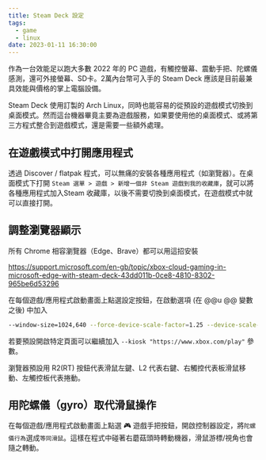 ```yaml
---
title: Steam Deck 設定
tags:
  - game
  - linux
date: 2023-01-11 16:30:00
---
```


作為一台效能足以跑大多數 2022 年的 PC 遊戲，有觸控螢幕、震動手把、陀螺儀感測，還可外接螢幕、SD卡。2萬內台幣可入手的 Steam Deck 應該是目前最兼具效能與價格的掌上電腦設備。

Steam Deck 使用訂製的 Arch Linux，同時也能容易的從預設的遊戲模式切換到桌面模式。然而這台機器畢竟主要為遊戲服務，如果要使用他的桌面模式、或將第三方程式整合到遊戲模式，還是需要一些額外處理。

<!-- truncate -->

## 在遊戲模式中打開應用程式

透過 Discover / flatpak 程式，可以無痛的安裝各種應用程式（如瀏覽器）。在桌面模式下打開 `Steam 選單 > 遊戲 > 新增一個非 Steam 遊戲到我的收藏庫`，就可以將各種應用程式加入Steam 收藏庫，以後不需要切換到桌面模式，在遊戲模式中就可以直接打開。

## 調整瀏覽器顯示

所有 Chrome 相容瀏覽器（Edge、Brave）都可以用這招安裝

https://support.microsoft.com/en-gb/topic/xbox-cloud-gaming-in-microsoft-edge-with-steam-deck-43dd011b-0ce8-4810-8302-965be6d53296

在每個遊戲/應用程式啟動畫面上點選設定按鈕，在啟動選項 (在 @@u @@ 變數之後) 中加入

```sh
--window-size=1024,640 --force-device-scale-factor=1.25 --device-scale-factor=1.25
```

若要預設開啟特定頁面可以繼續加入 `--kiosk "https://www.xbox.com/play"` 參數。

瀏覽器預設用 R2(RT) 按鈕代表滑鼠左鍵、L2 代表右鍵、右觸控代表板滑鼠移動、左觸控板代表捲動。

## 用陀螺儀（gyro）取代滑鼠操作

在每個遊戲/應用程式啟動畫面上點選 🎮 遊戲手把按鈕，開啟控制器設定，將`陀螺儀行為`選成`等同滑鼠`。這樣在程式中碰著右蘑菇頭時轉動機器，滑鼠游標/視角也會隨之轉動。
